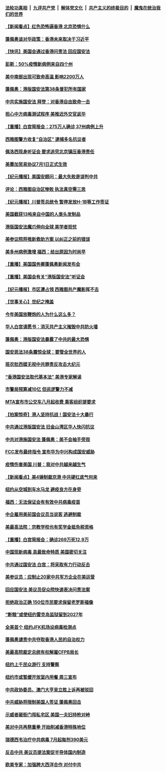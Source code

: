 

####  [法轮功真相](../../../../basic/blob/master/README.md?t=07020931) &nbsp;|&nbsp; [九评共产党](../../../../9ping.md/blob/master/README.md?t=07020931) &nbsp;|&nbsp; [解体党文化](../../../../jtdwh.md/blob/master/README.md?t=07020931)  &nbsp;|&nbsp; [共产主义的终极目的](../../../../gczydzjmd.md/blob/master/README.md?t=07020931) &nbsp;|&nbsp; [魔鬼在统治我们的世界](../../../../mgztzwmdsj.md/blob/master/README.md?t=07020931) 

#### [【新闻看点】红色恐怖逼香港 北京恐惧什么](../pages/nsc412/n12225821.md?t=07020931) 

#### [蓬佩奥谈对华政策：香港未来取决于习近平](../pages/nsc412/n12225535.md?t=07020931) 

#### [【快讯】美国会通过香港问责法 回应国安法](../pages/nsc412/n12225765.md?t=07020931) 

#### [彭斯：50%疫情新病例来自四个州](../pages/nsc412/n12225661.md?t=07020931) 

#### [美中南部出现可致命高温 影响2200万人](../pages/nsc412/n12225509.md?t=07020931) 

#### [蓬佩奥：港版国安法第38条冒犯所有国家](../pages/nsc412/n12225492.md?t=07020931) 

#### [中共实施国安法 拜登：对香港自由致命一击](../pages/nsc412/n12225488.md?t=07020931) 

#### [担心中方病毒测试程序 美推迟外交官返华](../pages/nsc412/n12225504.md?t=07020931) 

#### [【重播】白宫简报会：275万人确诊 37州病例上升](../pages/nsc412/n12225524.md?t=07020931) 

#### [西雅图警方收复“自治区” 逮捕多名抗议者](../pages/nsc412/n12225413.md?t=07020931) 

#### [佩洛西现身听证会 要求追究北京镇压香港责任](../pages/nsc412/n12225292.md?t=07020931) 

#### [美墨加贸易协议7月1日正式生效](../pages/nsc412/n12225352.md?t=07020931) 

#### [【纪元播报】美国安顾问：最大失败是误判中共](../pages/nsc412/n12225244.md?t=07020931) 

#### [评论：西雅图自治区惨败 执法真空需三思](../pages/nsc412/n12222690.md?t=07020931) 

#### [【纪元播报】川普签总统令 暂停发放H-1B等工作签证](../pages/nsc412/n12225208.md?t=07020931) 

#### [美国截获13吨来自中国的人类头发制品](../pages/nsc412/n12225251.md?t=07020931) 

#### [港版国安法魔爪伸向全球 美学者担忧](../pages/nsc412/n12225012.md?t=07020931) 

#### [美参议院将推新救助方案 以纠正之前的错误](../pages/nsc412/n12224957.md?t=07020931) 

#### [美多州病例激增 福西：给出原因为时尚早](../pages/nsc412/n12224710.md?t=07020931) 

#### [【重播】美国国务卿蓬佩奥新闻发布会](../pages/nsc412/n12224924.md?t=07020931) 

#### [【重播】美国会有关“港版国安法”听证会](../pages/nsc412/n12223128.md?t=07020931) 

#### [【纪元播报】市区遭占领 西雅图共产魔影挥不去](../pages/nsc412/n12224840.md?t=07020931) 

#### [【世事关心】世纪之掩盖](../pages/nsc412/n12223498.md?t=07020931) 

#### [今年美国放鞭炮的人为什么这么多？](../pages/nsc412/n12223569.md?t=07020931) 

#### [华人白宫请愿书：消灭共产主义摧毁中共防火墙](../pages/nsc412/n12223552.md?t=07020931) 

#### [蓬佩奥：港版国安法暴露了中共的最大恐惧](../pages/nsc412/n12224268.md?t=07020931) 

#### [国安恶法38条震惊全球：要管全世界的人](../pages/nsc412/n12224164.md?t=07020931) 

#### [班农批西媒无视中共罪责反攻击大纪元](../pages/nsc412/n12222770.md?t=07020931) 

#### [“香港国安法取代基本法” 美港专家解读](../pages/nsc412/n12223556.md?t=07020931) 

#### [市警局预算减10亿 但巡逻警力不减](../pages/nsc412/n12223572.md?t=07020931) 

#### [MTA宣布市公交车八月起收费 乘客组织提要求](../pages/nsc412/n12223620.md?t=07020931) 

#### [【拍案惊奇】港人坚持抗战！国安法十大暴行](../pages/nsc412/n12223602.md?t=07020931) 

#### [中共通过港版国安法 旧金山湾区华人快闪抗议](../pages/nsc412/n12223529.md?t=07020931) 

#### [中共对港施国安法 蓬佩奥：美不会袖手旁观](../pages/nsc412/n12223421.md?t=07020931) 

#### [FCC发布最终指令 宣布华为中兴构成国安威胁](../pages/nsc412/n12222824.md?t=07020931) 

#### [疫情伤害美国 川普：我对中共越来越生气](../pages/nsc412/n12223407.md?t=07020931) 

#### [【新闻看点】美4锤制裁京港 中共硬扛底气何来](../pages/nsc412/n12223141.md?t=07020931) 

#### [纽约从空城到车水马龙  避疫良方在身旁](../pages/nsc412/n12221562.md?t=07020931) 

#### [福西：无法保证会有有效中共病毒疫苗](../pages/nsc412/n12223027.md?t=07020931) 

#### [中企雇用美前国会议员当说客 逃避制裁](../pages/nsc412/n12222987.md?t=07020931) 

#### [美最高法院：宗教学校也有奖学金抵免税资格](../pages/nsc412/n12222892.md?t=07020931) 

#### [【重播】白宫简报会：确诊269万死12.9万](../pages/nsc412/n12222860.md?t=07020931) 

#### [中国现新病毒 具最致命特质 美国密切关注](../pages/nsc412/n12222596.md?t=07020931) 

#### [中共通过国安法 白宫：将采取有力行动反击](../pages/nsc412/n12222567.md?t=07020931) 

#### [美参议员：应制止20家中共军方企业在美运营](../pages/nsc412/n12222400.md?t=07020931) 

#### [回应国安法 美议员促众院快速表决问责法案](../pages/nsc412/n12222415.md?t=07020931) 

#### [拒绝政治正确 150位市民要求保留老罗斯福像](../pages/nsc412/n12222349.md?t=07020931) 

#### [“断粮”或使纽约雷克岛监狱留到2027年](../pages/nsc412/n12221023.md?t=07020931) 

#### [全美首个 纽约JFK机场设病毒检测点](../pages/nsc412/n12221026.md?t=07020931) 

#### [蓬佩奥谴责中共夺取香港人民的自治权力](../pages/nsc412/n12222042.md?t=07020931) 

#### [美最高院裁定总统有权解雇CFPB局长](../pages/nsc412/n12221214.md?t=07020931) 

#### [纽约上千民众游行 支持警察](../pages/nsc412/n12221038.md?t=07020931) 

#### [纽约市或暂缓开放室内用餐 周三宣布](../pages/nsc412/n12221029.md?t=07020931) 

#### [中共政协委员、澳门大亨吴立胜上诉再被驳回](../pages/nsc412/n12220621.md?t=07020931) 

#### [中共威胁将限制美国人签证 蓬佩奥回击](../pages/nsc412/n12220995.md?t=07020931) 

#### [示威者砸街门闯私宅区 美国一夫妇持枪对峙](../pages/nsc412/n12220702.md?t=07020931) 

#### [美对中共再祭重拳 开始削减香港特殊地位](../pages/nsc412/n12220482.md?t=07020931) 

#### [瑞德西韦治疗中共病毒 7月起每剂390美元](../pages/nsc412/n12220473.md?t=07020931) 

#### [反击中共  美议员提法案促半导体国内制造](../pages/nsc412/n12220479.md?t=07020931) 

#### [欧美专家：加强跨大西洋合作 对付中共](../pages/nsc412/n12220420.md?t=07020931) 

